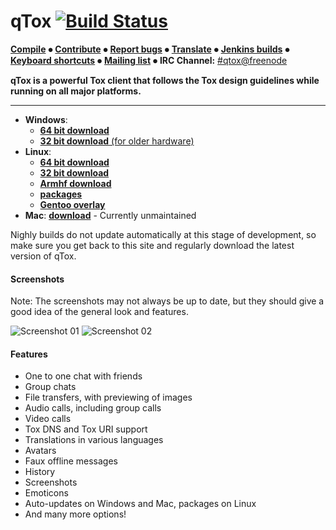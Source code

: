 qTox [![Build Status](https://travis-ci.org/tux3/qTox.svg)](https://travis-ci.org/tux3/qTox)
======

 [**Compile**](/INSTALL.md) **⦁** [**Contribute**](https://github.com/tux3/qTox/wiki#contributing) **⦁** [**Report bugs**](https://github.com/tux3/qTox/wiki/Writing-Useful-Bug-Reports) **⦁** [**Translate**](https://github.com/tux3/qTox/wiki/Translating) **⦁** [**Jenkins builds**](https://build.tox.chat/) **⦁** [**Keyboard shortcuts**](https://github.com/tux3/qTox/wiki/Keyboard-shortcuts) **⦁** [**Mailing list**](https://lists.tox.chat) **⦁** **IRC Channel:** [#qtox@freenode](https://webchat.freenode.net/?channels=qtox)

**qTox is a powerful Tox client that follows the Tox design guidelines while running on all major platforms.**

----

* **Windows**:
  - [**64 bit download**](https://build.tox.chat/view/Clients/job/qTox_build_windows_x86-64_release/lastSuccessfulBuild/artifact/qTox_build_windows_x86-64_release.zip)
  - [**32 bit download** (for older hardware)](https://build.tox.chat/view/Clients/job/qTox_build_windows_x86_release/lastSuccessfulBuild/artifact/qTox_build_windows_x86_release.zip)
* **Linux**:
  - [**64 bit download**](https://build.tox.chat/view/Clients/job/qTox_build_linux_x86-64_release/lastSuccessfulBuild/artifact/qTox_build_linux_x86-64_release.tar.xz)
  - [**32 bit download**](https://build.tox.chat/view/Clients/job/qTox_build_linux_x86_release/lastSuccessfulBuild/artifact/qTox_build_linux_x86_release.tar.xz)
  - [**Armhf download**](https://build.tox.chat/job/qTox-qt5.4.2_build_linux_armhf_release/lastSuccessfulBuild/artifact/qTox-qt5.4.2_build_linux_armhf_release.tar.xz)
  - [**packages**](/INSTALL.md#simple-install)
  - [**Gentoo overlay**](https://github.com/Tox/gentoo-overlay-tox)
* **Mac**: [**download**](#) - Currently unmaintained<br/>

Nighly builds do not update automatically at this stage of development, so make sure you get back to this site and regularly download the latest version of qTox.


#### Screenshots
Note: The screenshots may not always be up to date, but they should give a good idea of the general look and features.


![Screenshot 01](https://i.imgur.com/hwGmDeK.png)
![Screenshot 02](https://i.imgur.com/tmX8z9s.png)


#### Features

- One to one chat with friends
- Group chats
- File transfers, with previewing of images
- Audio calls, including group calls
- Video calls
- Tox DNS and Tox URI support
- Translations in various languages
- Avatars
- Faux offline messages
- History
- Screenshots
- Emoticons
- Auto-updates on Windows and Mac, packages on Linux
- And many more options!
